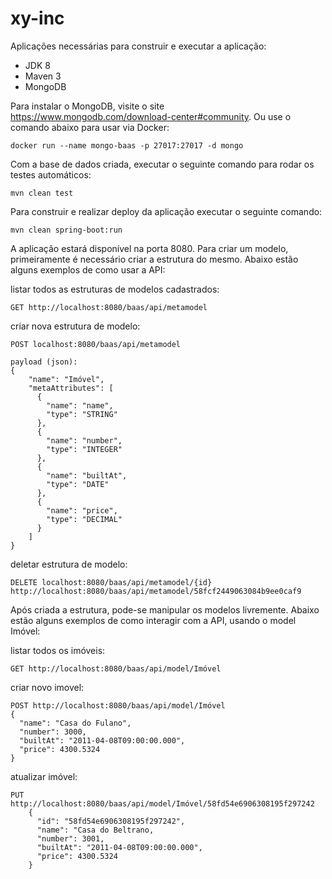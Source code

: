 # xy-inc

Aplicações necessárias para construir e executar a aplicação:

- JDK 8
- Maven 3
- MongoDB

Para instalar o MongoDB, visite o site https://www.mongodb.com/download-center#community. Ou use o comando abaixo para usar via Docker:
    
    docker run --name mongo-baas -p 27017:27017 -d mongo
    

Com a base de dados criada, executar o seguinte comando para rodar os testes automáticos:

	mvn clean test

Para construir e realizar deploy da aplicação executar o seguinte comando:

	mvn clean spring-boot:run

A aplicação estará disponível na porta 8080.
Para criar um modelo, primeiramente é necessário criar a estrutura do mesmo.
Abaixo estão alguns exemplos de como usar a API:

listar todos as estruturas de modelos cadastrados:
	
	GET http://localhost:8080/baas/api/metamodel

criar nova estrutura de modelo:
	
	POST localhost:8080/baas/api/metamodel
	
	payload (json):
	{
        "name": "Imóvel",
        "metaAttributes": [
          {
            "name": "name",
            "type": "STRING"
          },
          {
            "name": "number",
            "type": "INTEGER"
          },
          {
            "name": "builtAt",
            "type": "DATE"
          },
          {
            "name": "price",
            "type": "DECIMAL"
          }
        ]
    }

deletar estrutura de modelo:
	
	DELETE localhost:8080/baas/api/metamodel/{id}
	http://localhost:8080/baas/api/metamodel/58fcf2449063084b9ee0caf9


Após criada a estrutura, pode-se manipular os modelos livremente.
Abaixo estão alguns exemplos de como interagir com a API, usando o model Imóvel:

listar todos os imóveis:

    GET http://localhost:8080/baas/api/model/Imóvel
    
criar novo imovel:

    POST http://localhost:8080/baas/api/model/Imóvel
    {
      "name": "Casa do Fulano",
      "number": 3000,
      "builtAt": "2011-04-08T09:00:00.000",
      "price": 4300.5324
    }
    
atualizar imóvel:

    PUT http://localhost:8080/baas/api/model/Imóvel/58fd54e6906308195f297242
        {
          "id": "58fd54e6906308195f297242",
          "name": "Casa do Beltrano,
          "number": 3001,
          "builtAt": "2011-04-08T09:00:00.000",
          "price": 4300.5324
        }